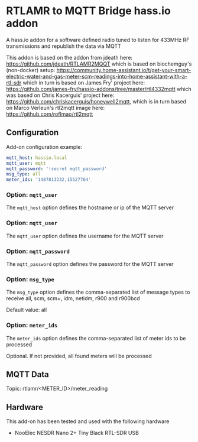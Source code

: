 # RTLAMR to MQTT Bridge hass.io addon
A hass.io addon for a software defined radio tuned to listen for 433MHz RF transmissions and republish the data via MQTT

This addon is based on the addon from jdeath here: https://github.com/jdeath/RTLAMR2MQQT
which is based on biochemguy's (non-docker) setup: https://community.home-assistant.io/t/get-your-smart-electric-water-and-gas-meter-scm-readings-into-home-assistant-with-a-rtl-sdr
which in turn is based on James Fry' project here: https://github.com/james-fry/hassio-addons/tree/master/rtl4332mqtt
which was based on Chris Kacerguis' project here: https://github.com/chriskacerguis/honeywell2mqtt,
which is in turn based on Marco Verleun's rtl2mqtt image here: https://github.com/roflmao/rtl2mqtt

## Configuration

Add-on configuration example:

```yaml
mqtt_host: hassio.local
mqtt_user: mqtt
mqtt_password: '!secret mqtt_password'
msg_type: all
meter_ids: '1487813232,15527764'
```

### Option: `mqtt_user`

The `mqtt_host` option defines the hostname or ip of the MQTT server

### Option: `mqtt_user`

The `mqtt_user` option defines the username for the MQTT server

### Option: `mqtt_password`

The `mqtt_password` option defines the password for the MQTT server

### Option: `msg_type`

The `msg_type` option defines the comma-separated list of message types to receive all, scm, scm+, idm, netidm, r900 and r900bcd

Default value: all

### Option: `meter_ids`

The `meter_ids` option defines the comma-separated list of meter ids to be processed

Optional. If not provided, all found meters will be processed

## MQTT Data

Topic: rtlamr/<METER_ID>/meter_reading

## Hardware

This add-on has been tested and used with the following hardware

- NooElec NESDR Nano 2+ Tiny Black RTL-SDR USB
